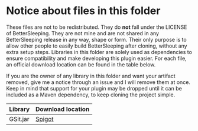 # Notice about files in this folder
These files are not to be redistributed. They do **not** fall under the LICENSE of BetterSleeping.
They are not mine and are not shared in any BetterSleeping release in any way, shape or form. 
Their only purpose is to allow other people to easily build BetterSleeping after cloning, without any extra setup steps.
Libraries in this folder are solely used as dependencies to ensure compatibility and make developing this plugin easier.
For each file, an official download location can be found in the table below.

If you are the owner of any library in this folder and want your artifact removed, give me a notice through an issue and I will remove them at once.
Keep in mind that support for your plugin may be dropped until it can be included as a Maven dependency, to keep cloning the project simple.

| Library | Download location |
| ------- | ----------------- |
| GSit.jar| [Spigot](https://www.spigotmc.org/resources/gsit-sit-on-nice-seats-and-chairs-or-lay-down-wherever-you-want-1-13-x-1-16-x.62325/) |
